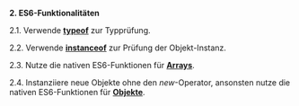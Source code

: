 **2. ES6-Funktionalitäten**

2.1. Verwende **[typeof](https://developer.mozilla.org/de/docs/Web/JavaScript/Reference/Operators/typeof)** zur Typprüfung.

2.2. Verwende **[instanceof](https://developer.mozilla.org/de/docs/Web/JavaScript/Reference/Operators/instanceof)** zur Prüfung der Objekt-Instanz.

2.3. Nutze die nativen ES6-Funktionen für **[Arrays](https://developer.mozilla.org/de/docs/Web/JavaScript/Reference/Global_Objects/Array)**.

2.4. Instanziiere neue Objekte ohne den *new*-Operator, ansonsten nutze die nativen ES6-Funktionen für **[Objekte](https://developer.mozilla.org/de/docs/Web/JavaScript/Reference/Global_Objects/Object)**.
